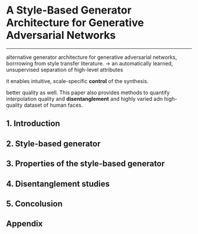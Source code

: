 # A Style-Based Generator Architecture for Generative Adversarial Networks
---

alternative generator architecture for generative adversarial networks, borrrowing from style transfer literature.
→ an automatically learned, unsupervised separation of high-level attributes

it enables intuitive, scale-specific **control** of the synthesis.

better quality as well. This paper also provides methods to quantify interpolation quality and **disentanglement** and highly varied adn high-quality dataset of human faces.

## 1. Introduction


## 2. Style-based generator

## 3. Properties of the style-based generator

## 4. Disentanglement studies

## 5. Concolusion

## Appendix

